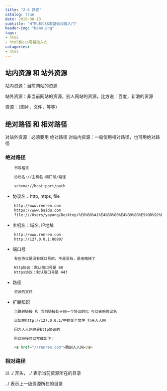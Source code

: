 ```yaml
---
title: "2-6 路径"
catalog: true
date: 2019-08-18
subtitle: "HTML和CSS零基础权威入门"
header-img: "Demo.png"
tags:
- html
- html和css零基础入门
catagories:
- html
---
```


## 站内资源 和 站外资源

站内资源：当前网站的资源

站外资源：非当前网站的资源，别人网站的资源，比方说：百度，新浪的资源

资源：（图片，文件，等等）

## 绝对路径 和 相对路径

对站外资源：必须要用 绝对路径
对站内资源：一般使用相对路径，也可用绝对路径

### 绝对路径

```html
    书写格式    

    协议名://主机名:端口号/路径

    schema://host:port/path
```
- 协议名：http, https, file
```html
    http://www.renren.com
    https://www.baidu.com
    file:///Users/yayang/Desktop/%E6%B8%A1%E4%B8%80%E4%B9%8B%E9%9D%92%E7%A8%8B%E5%B0%8F%E5%B8%85/HTML+CSS%E5%9F%BA%E7%A1%80%E8%AF%BE%E7%A8%8B/2_5%20a%E5%85%83%E7%B4%A0/index.html
```
- 主机名：域名, IP地址
```html
    http://www.renren.com
    http://127.0.0.1:8080/
```
- 端口号
```html
    有些协议是没有端口号的，不是没有，是省略掉了

    Http协议：默认端口号是 80
    Https协议：默认端口号是 443
```
- 路径  
```html
    资源的文件
```

- 扩展知识
```html
    当跳转链接 和 当前链接处于同一个协议的化 可以省略协议名

    比如在http://127.0.0.1/中的某个文件 打开人人网

    因为人人网也是http协议的

    所以链接可以写成如下：

    <a href="//renren.com">跳到人人网</a>
```

### 相对路径

以 ./  开头， ./ 表示当前资源所在的目录

../ 表示上一级资源所在的目录

